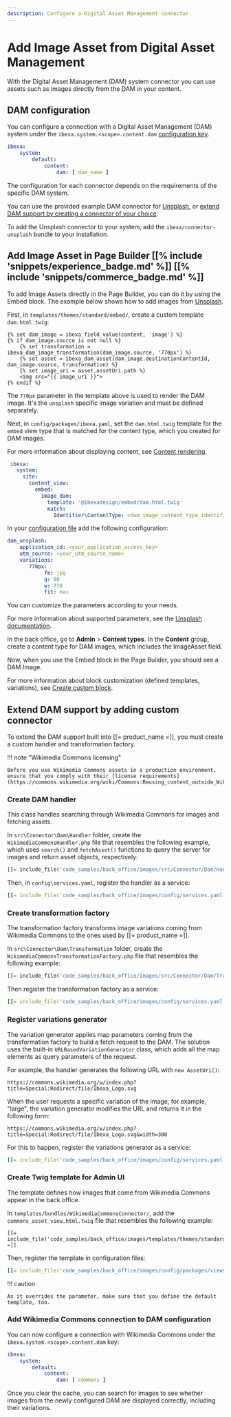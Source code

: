 ```yaml
---
description: Configure a Digital Asset Management connector.
---
```


# Add Image Asset from Digital Asset Management

With the Digital Asset Management (DAM) system connector you can use assets such as images directly from the DAM in your content.

## DAM configuration

You can configure a connection with a Digital Asset Management (DAM) system under the `ibexa.system.<scope>.content.dam` [configuration key](configuration.md#configuration-files).

``` yaml
ibexa:
    system:
        default:
            content:
                dam: [ dam_name ]
```

The configuration for each connector depends on the requirements of the specific DAM system.

You can use the provided example DAM connector for [Unsplash](https://unsplash.com/), or [extend DAM support by creating a connector of your choice](#extend-dam-support-by-adding-custom-connector).

To add the Unsplash connector to your system, add the `ibexa/connector-unsplash` bundle to your installation.

## Add Image Asset in Page Builder [[% include 'snippets/experience_badge.md' %]] [[% include 'snippets/commerce_badge.md' %]]

To add Image Assets directly in the Page Builder, you can do it by using the Embed block.
The example below shows how to add images from [Unsplash](https://unsplash.com/).

First, in `templates/themes/standard/embed/`, create a custom template `dam.html.twig`:

``` html+twig
{% set dam_image = ibexa_field_value(content, 'image') %}
{% if dam_image.source is not null %}
    {% set transformation = ibexa_dam_image_transformation(dam_image.source, '770px') %}
    {% set asset = ibexa_dam_asset(dam_image.destinationContentId, dam_image.source, transformation) %}
    {% set image_uri = asset.assetUri.path %}
    <img src="{{ image_uri }}">
{% endif %}
```

The `770px` parameter in the template above is used to render the DAM image. It's the `unsplash` specific image variation and must be defined separately.

Next, in `config/packages/ibexa.yaml`, set the `dam.html.twig` template for the `embed` view type that is matched for the content type, which you created for DAM images.

For more information about displaying content, see [Content rendering](render_content.md).

``` yaml
 ibexa:
   system:
     site:
       content_view:
         embed:
           image_dam:
             template: '@ibexadesign/embed/dam.html.twig'
             match:
               Identifier\ContentType: <dam_image_content_type_identifier>
```

In your [configuration file](configuration.md#configuration-files) add the following configuration:

``` yaml
dam_unsplash:
    application_id: <your_application_access_key>
    utm_source: <your_utm_source_name> 
    variations:
       770px:
            fm: jpg
            q: 80
            w: 770
            fit: max
```

You can customize the parameters according to your needs.

For more information about supported parameters, see the [Unsplash documentation](https://unsplash.com/documentation#dynamically-resizable-images).

In the back office, go to **Admin** > **Content types**.
In the **Content** group, create a content type for DAM images, which includes the ImageAsset field.

Now, when you use the Embed block in the Page Builder, you should see a DAM Image.

For more information about block customization (defined templates, variations), see [Create custom block](4_create_a_custom_block.md).

## Extend DAM support by adding custom connector

To extend the DAM support built into [[= product_name =]], you must create a custom handler and transformation factory.

!!! note "Wikimedia Commons licensing"

    Before you use Wikimedia Commons assets in a production environment, ensure that you comply with their [license requirements](https://commons.wikimedia.org/wiki/Commons:Reusing_content_outside_Wikimedia#How_to_comply_with_a_file's_license_requirements).

###  Create DAM handler

This class handles searching through Wikimedia Commons for images and fetching assets.

In `src\Connector\Dam\Handler` folder, create the `WikimediaCommonsHandler.php` file that resembles the following example, which uses `search()` and `fetchAsset()` functions to query the server for images and return asset objects, respectively:

```php
[[= include_file('code_samples/back_office/images/src/Connector/Dam/Handler/WikimediaCommonsHandler.php') =]]
```

Then, in `config\services.yaml`, register the handler as a service:

```yaml
[[= include_file('code_samples/back_office/images/config/services.yaml', 9, 14) =]]
```

### Create transformation factory

The transformation factory transforms image variations coming from Wikimedia Commons to the ones used by [[= product_name =]].

In `src\Connector\Dam\Transformation` folder, create the `WikimediaCommonsTransformationFactory.php` file that resembles the following example:


```php
[[= include_file('code_samples/back_office/images/src/Connector/Dam/Transformation/WikimediaCommonsTransformationFactory.php') =]]
```

Then register the transformation factory as a service:

```yaml
[[= include_file('code_samples/back_office/images/config/services.yaml', 15, 20) =]]
```

### Register variations generator

The variation generator applies map parameters coming from the transformation factory to build a fetch request to the DAM.
The solution uses the built-in `URLBasedVariationGenerator` class, which adds all the map elements as query parameters of the request.

For example, the handler generates the following URL with `new AssetUri()`:

`https://commons.wikimedia.org/w/index.php?title=Special:Redirect/file/Ibexa_Logo.svg`

When the user requests a specific variation of the image, for example, "large", the variation generator modifies the URL and returns it in the following form:

`https://commons.wikimedia.org/w/index.php?title=Special:Redirect/file/Ibexa_Logo.svg&width=300`

For this to happen, register the variations generator as a service:

```yaml
[[= include_file('code_samples/back_office/images/config/services.yaml', 21, 25) =]]
```

### Create Twig template for Admin UI

The template defines how images that come from Wikimedia Commons appear in the back office.

In `templates/bundles/WikimediaCommonsConnector/`, add the `commons_asset_view.html.twig` file that resembles the following example:

```html+twig
[[= include_file('code_samples/back_office/images/templates/themes/standard/commons_asset_view.html.twig') =]]
```

Then, register the template in configuration files:

```yaml
[[= include_file('code_samples/back_office/images/config/packages/views.yaml') =]]
```

!!! caution

    As it overrides the parameter, make sure that you define the default template, too.

### Add Wikimedia Commons connection to DAM configuration

You can now configure a connection with Wikimedia Commons under the `ibexa.system.<scope>.content.dam` key:

```yaml
ibexa:
    system:
        default:
            content:
                dam: [ commons ]
```

Once you clear the cache, you can search for images to see whether images from the newly configured DAM are displayed correctly, including their variations.